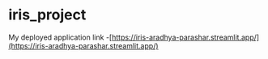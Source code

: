 # iris_project

My deployed application link -[https://iris-aradhya-parashar.streamlit.app/](https://iris-aradhya-parashar.streamlit.app/)
